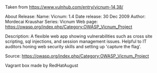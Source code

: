 Taken from https://www.vulnhub.com/entry/vicnum-14,38/ 

About Release:
    Name: Vicnum: 1.4
    Date release: 30 Dec 2009
    Author: Mordecai Kraushar
    Series: Vicnum
    Web page: https://owasp.org/index.php/Category:OWASP_Vicnum_Project

Description:
A flexible web app showing vulnerabilities such as cross site scripting, sql injections, and session management issues. Helpful to IT auditors honing web security skills and setting up 'capture the flag'.

Source: https://owasp.org/index.php/Category:OWASP_Vicnum_Project

Vagrant box made by RedHatAugust
